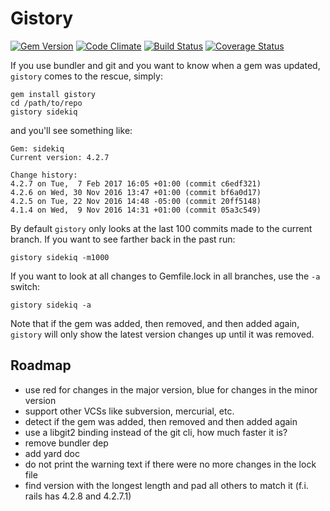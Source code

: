 # Gistory

[![Gem Version](https://badge.fury.io/rb/gistory.svg)](https://rubygems.org/gems/gistory)
[![Code Climate](https://codeclimate.com/github/serch/gistory/badges/gpa.svg)](https://codeclimate.com/github/serch/gistory)
[![Build Status](https://travis-ci.org/serch/gistory.svg?branch=master)](https://travis-ci.org/serch/gistory)
[![Coverage Status](https://coveralls.io/repos/github/serch/gistory/badge.svg?branch=master)](https://coveralls.io/github/serch/gistory?branch=master)

If you use bundler and git and you want to know when a gem was updated, `gistory` comes to the rescue, simply:

```shell
gem install gistory
cd /path/to/repo
gistory sidekiq
```

and you'll see something like:

```
Gem: sidekiq
Current version: 4.2.7

Change history:
4.2.7 on Tue,  7 Feb 2017 16:05 +01:00 (commit c6edf321)
4.2.6 on Wed, 30 Nov 2016 13:47 +01:00 (commit bf6a0d17)
4.2.5 on Tue, 22 Nov 2016 14:48 -05:00 (commit 20ff5148)
4.1.4 on Wed,  9 Nov 2016 14:31 +01:00 (commit 05a3c549)
```

By default `gistory` only looks at the last 100 commits made to the current branch.
If you want to see farther back in the past run:

```shell
gistory sidekiq -m1000
```

If you want to look at all changes to Gemfile.lock in all branches, use the `-a` switch:

```shell
gistory sidekiq -a
```

Note that if the gem was added, then removed, and then added again, `gistory` will
only show the latest version changes up until it was removed.

## Roadmap

- use red for changes in the major version, blue for changes in the minor version
- support other VCSs like subversion, mercurial, etc.
- detect if the gem was added, then removed and then added again
- use a libgit2 binding instead of the git cli, how much faster it is?
- remove bundler dep
- add yard doc
- do not print the warning text if there were no more changes in the lock file
- find version with the longest length and pad all others to match it (f.i. rails has 4.2.8 and 4.2.7.1)
